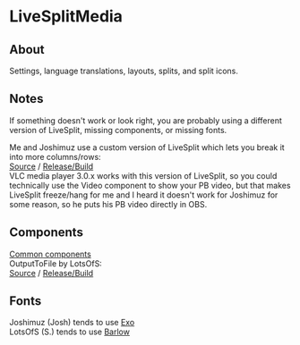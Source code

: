 # LiveSplitMedia

## About
Settings, language translations, layouts, splits, and split icons.

## Notes
If something doesn't work or look right, you are probably using a different version of LiveSplit, missing components, or missing fonts.

Me and Joshimuz use a custom version of LiveSplit which lets you break it into more columns/rows:\
[Source](https://github.com/BtbN/LiveSplit) / [Release/Build](https://cdn.discordapp.com/attachments/779715111521878037/1043818966717571082/LiveSplit_Build.zip)\
VLC media player 3.0.x works with this version of LiveSplit, so you could technically use the Video component to show your PB video, but that makes LiveSplit freeze/hang for me and I heard it doesn't work for Joshimuz for some reason, so he puts his PB video directly in OBS.

## Components
[Common components](https://livesplit.org/components)\
OutputToFile by LotsOfS:\
[Source](https://github.com/lotsofs/LiveSplit.OutputToFile) / [Release/Build](https://github.com/lotsofs/LiveSplit.OutputToFile/releases/download/6/LiveSplit.OutputToFile.dll)

## Fonts
Joshimuz (Josh) tends to use [Exo](https://fonts.google.com/?query=Exo)\
LotsOfS (S.) tends to use [Barlow](https://fonts.google.com/?query=Barlow)
